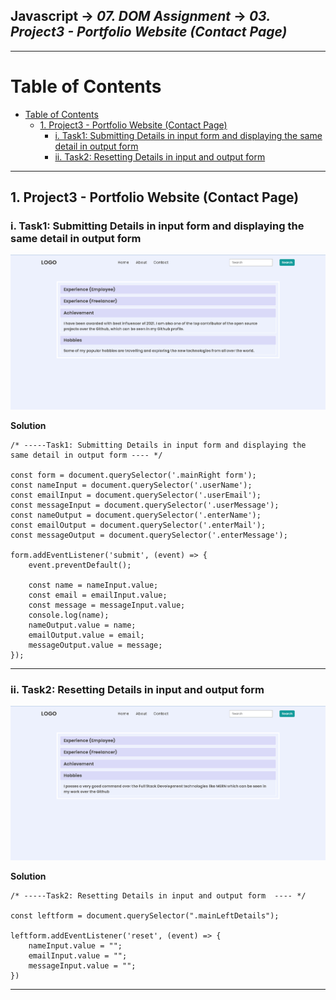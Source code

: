 ## Javascript -> <em>07. DOM Assignment</em> -> <em>03. Project3 - Portfolio Website (Contact Page)</em> 

<hr/>

# Table of Contents
- [Table of Contents](#table-of-contents)
  - [1. Project3 - Portfolio Website (Contact Page)](#1-project3---portfolio-website-contact-page)
    - [i. Task1: Submitting Details in input form and displaying the same detail in output form](#i-task1-submitting-details-in-input-form-and-displaying-the-same-detail-in-output-form)
    - [ii. Task2: Resetting Details in input and output form](#ii-task2-resetting-details-in-input-and-output-form)

<hr/>

## 1. Project3 - Portfolio Website (Contact Page)

### i. Task1: Submitting Details in input form and displaying the same detail in output form

![](../00.%20Output/02.Project2-Portfolio%20Website(About)/01.Task1.png)

**Solution**
 
```
/* -----Task1: Submitting Details in input form and displaying the same detail in output form ---- */

const form = document.querySelector('.mainRight form');
const nameInput = document.querySelector('.userName');
const emailInput = document.querySelector('.userEmail');
const messageInput = document.querySelector('.userMessage');
const nameOutput = document.querySelector('.enterName');
const emailOutput = document.querySelector('.enterMail');
const messageOutput = document.querySelector('.enterMessage');

form.addEventListener('submit', (event) => {
    event.preventDefault();

    const name = nameInput.value;
    const email = emailInput.value;
    const message = messageInput.value;
    console.log(name);
    nameOutput.value = name;
    emailOutput.value = email;
    messageOutput.value = message;
});
```

<hr/>

### ii. Task2: Resetting Details in input and output form

![](../00.%20Output/02.Project2-Portfolio%20Website(About)/02.Task2.png)

**Solution**
 
```
/* -----Task2: Resetting Details in input and output form  ---- */

const leftform = document.querySelector(".mainLeftDetails");

leftform.addEventListener('reset', (event) => {
    nameInput.value = "";
    emailInput.value = "";
    messageInput.value = "";
})
```

<hr/>